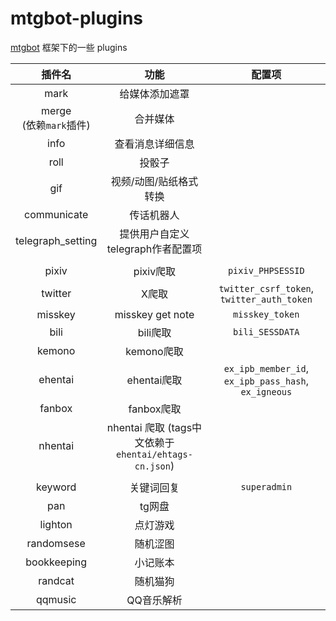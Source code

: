 # mtgbot-plugins
[mtgbot](https://github.com/HBcao233/mtgbot) 框架下的一些 plugins

| 插件名 | 功能 | 配置项 | 
| :----: | :----: | :----: |
| mark | 给媒体添加遮罩 | |
| merge <br> (依赖`mark`插件) | 合并媒体 | | 
| info | 查看消息详细信息 | |
| roll | 投骰子| | |
| gif | 视频/动图/贴纸格式转换 | | |
| communicate | 传话机器人 | | |
| telegraph_setting | 提供用户自定义 telegraph作者配置项 | | |
|||||
| pixiv | pixiv爬取 | `pixiv_PHPSESSID` | |
| twitter | X爬取 | `twitter_csrf_token`, `twitter_auth_token` |
| misskey | misskey get note | `misskey_token` |
| bili | bili爬取 | `bili_SESSDATA` |
| kemono | kemono爬取 | |
| ehentai | ehentai爬取 | `ex_ipb_member_id`, `ex_ipb_pass_hash`, `ex_igneous` |
| fanbox | fanbox爬取 | |
| nhentai | nhentai 爬取 (tags中文依赖于 `ehentai/ehtags-cn.json`) | |
||||
| keyword | 关键词回复 | `superadmin` |
| pan | tg网盘 | |
| lighton | 点灯游戏 | |
| randomsese | 随机涩图 | |
| bookkeeping | 小记账本 | |
| randcat | 随机猫狗 | |
| qqmusic | QQ音乐解析 | |